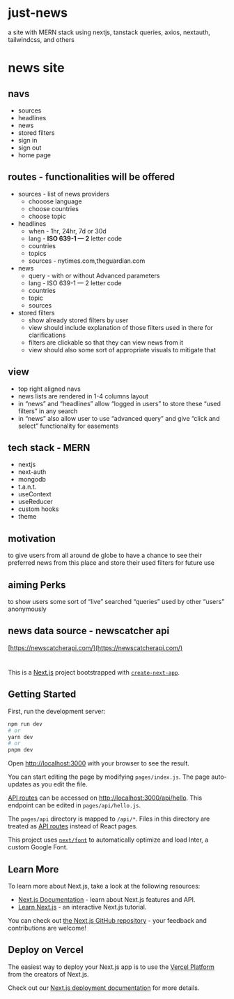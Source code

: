 # just-news
a site with MERN stack using nextjs, tanstack queries, axios, nextauth, tailwindcss, and others

# news site

## navs

- sources
- headlines
- news
- stored filters
- sign in
- sign out
- home page

## routes - functionalities will be offered

- sources - list of news providers
    - chooose language
    - choose countries
    - choose topic
- headlines
    - when - 1hr, 24hr, 7d or 30d
    - lang - **ISO 639-1 — 2**
     letter code
    - countries
    - topics
    - sources - nytimes.com,theguardian.com
- news
    - query - with or without Advanced parameters
    - lang - ISO 639-1 — 2
    letter code
    - countries
    - topic
    - sources
- stored filters
    - show already stored filters by user
    - view should include explanation of those filters used in there for clarifications
    - filters are clickable so that they can view news from it
    - view should also some sort of appropriate visuals to mitigate that

## view

- top right aligned navs
- news lists are rendered in 1-4 columns layout
- in “news” and “headlines” allow “logged in users” to store these “used filters” in any search
- in “news” also allow user to use “advanced query” and give “click and select” functionality for easements

## tech stack - MERN

- nextjs
- next-auth
- mongodb
- t.a.n.t.
- useContext
- useReducer
- custom hooks
- theme

## motivation

to give users from all around de globe to have a chance to see their preferred news from this place and store their used filters for future use

## aiming Perks

to show users some sort of “live” searched “queries” used by other “users” anonymously 

## news data source - newscatcher api

[https://newscatcherapi.com/](https://newscatcherapi.com/)

#

# 

This is a [Next.js](https://nextjs.org/) project bootstrapped with [`create-next-app`](https://github.com/vercel/next.js/tree/canary/packages/create-next-app).

## Getting Started

First, run the development server:

```bash
npm run dev
# or
yarn dev
# or
pnpm dev
```

Open [http://localhost:3000](http://localhost:3000) with your browser to see the result.

You can start editing the page by modifying `pages/index.js`. The page auto-updates as you edit the file.

[API routes](https://nextjs.org/docs/api-routes/introduction) can be accessed on [http://localhost:3000/api/hello](http://localhost:3000/api/hello). This endpoint can be edited in `pages/api/hello.js`.

The `pages/api` directory is mapped to `/api/*`. Files in this directory are treated as [API routes](https://nextjs.org/docs/api-routes/introduction) instead of React pages.

This project uses [`next/font`](https://nextjs.org/docs/basic-features/font-optimization) to automatically optimize and load Inter, a custom Google Font.

## Learn More

To learn more about Next.js, take a look at the following resources:

- [Next.js Documentation](https://nextjs.org/docs) - learn about Next.js features and API.
- [Learn Next.js](https://nextjs.org/learn) - an interactive Next.js tutorial.

You can check out [the Next.js GitHub repository](https://github.com/vercel/next.js/) - your feedback and contributions are welcome!

## Deploy on Vercel

The easiest way to deploy your Next.js app is to use the [Vercel Platform](https://vercel.com/new?utm_medium=default-template&filter=next.js&utm_source=create-next-app&utm_campaign=create-next-app-readme) from the creators of Next.js.

Check out our [Next.js deployment documentation](https://nextjs.org/docs/deployment) for more details.
